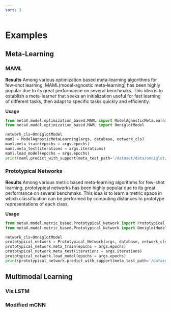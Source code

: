 ```yaml
---
sort: 3
---
```


# Examples
## Meta-Learning

### MAML

**Results**
Among various optimization based meta-learning algorithms for few-shot learning, MAML(model-agnostic meta-learning) has been highly popular due to its great performance on several benchmaks. This idea is to establish a meta-learner that seeks an initialization useful for fast learning of different tasks, then adapt to specific tasks quickly and efficiently.

**Usage**
```python
from metaX.model.optimization_based.MAML import ModelAgnosticMetaLearning
from metaX.model.optimization_based.MAML import OmniglotModel

network_cls=OmniglotModel
maml = ModelAgnosticMetaLearning(args, database, network_cls)
maml.meta_train(epochs = args.epochs)
maml.meta_test(iterations = args.iterations)
maml.load_model(epochs = args.epochs)
print(maml.predict_with_support(meta_test_path='/dataset/data/omniglot/test'))
```
### Prototypical Networks

**Results**
Among various metric based meta-learning algorithms for few-shot learning, prototypical networks has been highly popular due to its great performance on several benchmaks. 
This idea is to learn a metric space in which classification can be performed by computing distances to prototype representations of each class.

**Usage**
```python
from metaX.model.metric_based.Prototypical_Network import Prototypical_Network
from metaX.model.metric_based.Prototypical_Network import OmniglotModel

network_cls=OmniglotModel
prototypical_network = Prototypical_Network(args, database, network_cls)
prototypical_network.meta_train(epochs = args.epochs)
prototypical_network.meta_test(iterations = args.iterations)
prototypical_network.load_model(epochs = args.epochs)
print(prototypical_network.predict_with_support(meta_test_path='/dataset/data/omniglot/test'))
```
## Multimodal Learning

### Vis LSTM

### Modified mCNN
